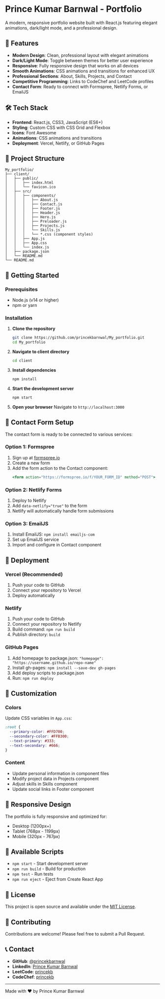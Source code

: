 # Prince Kumar Barnwal - Portfolio

A modern, responsive portfolio website built with React.js featuring elegant animations, dark/light mode, and a professional design.

## 🚀 Features

- **Modern Design**: Clean, professional layout with elegant animations
- **Dark/Light Mode**: Toggle between themes for better user experience
- **Responsive**: Fully responsive design that works on all devices
- **Smooth Animations**: CSS animations and transitions for enhanced UX
- **Professional Sections**: About, Skills, Projects, and Contact
- **Competitive Programming**: Links to CodeChef and LeetCode profiles
- **Contact Form**: Ready to connect with Formspree, Netlify Forms, or EmailJS

## 🛠️ Tech Stack

- **Frontend**: React.js, CSS3, JavaScript (ES6+)
- **Styling**: Custom CSS with CSS Grid and Flexbox
- **Icons**: Font Awesome
- **Animations**: CSS animations and transitions
- **Deployment**: Vercel, Netlify, or GitHub Pages

## 📁 Project Structure

```
My_portfolio/
├── client/
│   ├── public/
│   │   ├── index.html
│   │   └── favicon.ico
│   ├── src/
│   │   ├── components/
│   │   │   ├── About.js
│   │   │   ├── Contact.js
│   │   │   ├── Footer.js
│   │   │   ├── Header.js
│   │   │   ├── Hero.js
│   │   │   ├── Preloader.js
│   │   │   ├── Projects.js
│   │   │   └── Skills.js
│   │   │   └── *.css (component styles)
│   │   ├── App.js
│   │   ├── App.css
│   │   └── index.js
│   ├── package.json
│   └── README.md
└── README.md
```

## 🚀 Getting Started

### Prerequisites
- Node.js (v14 or higher)
- npm or yarn

### Installation

1. **Clone the repository**
   ```bash
   git clone https://github.com/princekbarnwal/My_portfolio.git
   cd My_portfolio
   ```

2. **Navigate to client directory**
   ```bash
   cd client
   ```

3. **Install dependencies**
   ```bash
   npm install
   ```

4. **Start the development server**
   ```bash
   npm start
   ```

5. **Open your browser**
   Navigate to `http://localhost:3000`

## 📧 Contact Form Setup

The contact form is ready to be connected to various services:

### Option 1: Formspree
1. Sign up at [formspree.io](https://formspree.io)
2. Create a new form
3. Add the form action to the Contact component:
   ```jsx
   <form action="https://formspree.io/f/YOUR_FORM_ID" method="POST">
   ```

### Option 2: Netlify Forms
1. Deploy to Netlify
2. Add `data-netlify="true"` to the form
3. Netlify will automatically handle form submissions

### Option 3: EmailJS
1. Install EmailJS: `npm install emailjs-com`
2. Set up EmailJS service
3. Import and configure in Contact component

## 🚀 Deployment

### Vercel (Recommended)
1. Push your code to GitHub
2. Connect your repository to Vercel
3. Deploy automatically

### Netlify
1. Push your code to GitHub
2. Connect your repository to Netlify
3. Build command: `npm run build`
4. Publish directory: `build`

### GitHub Pages
1. Add homepage to package.json: `"homepage": "https://username.github.io/repo-name"`
2. Install gh-pages: `npm install --save-dev gh-pages`
3. Add deploy scripts to package.json
4. Run: `npm run deploy`

## 🎨 Customization

### Colors
Update CSS variables in `App.css`:
```css
:root {
  --primary-color: #FFD700;
  --secondary-color: #FFB300;
  --text-primary: #333;
  --text-secondary: #666;
}
```

### Content
- Update personal information in component files
- Modify project data in Projects component
- Adjust skills in Skills component
- Update social links in Footer component

## 📱 Responsive Design

The portfolio is fully responsive and optimized for:
- Desktop (1200px+)
- Tablet (768px - 1199px)
- Mobile (320px - 767px)

## 🔧 Available Scripts

- `npm start` - Start development server
- `npm run build` - Build for production
- `npm test` - Run tests
- `npm run eject` - Eject from Create React App

## 📄 License

This project is open source and available under the [MIT License](LICENSE).

## 🤝 Contributing

Contributions are welcome! Please feel free to submit a Pull Request.

## 📞 Contact

- **GitHub**: [@princekbarnwal](https://github.com/princekbarnwal)
- **LinkedIn**: [Prince Kumar Barnwal](https://www.linkedin.com/in/princekbarnwal/)
- **LeetCode**: [princekb](https://leetcode.com/u/princekb/)
- **CodeChef**: [princekb](https://www.codechef.com/users/princekb)

---

Made with ❤️ by Prince Kumar Barnwal 